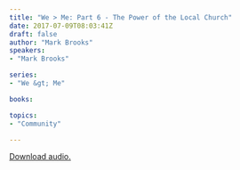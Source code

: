 ```yaml
---
title: "We > Me: Part 6 - The Power of the Local Church"
date: 2017-07-09T08:03:41Z
draft: false
author: "Mark Brooks"
speakers:
- "Mark Brooks"

series:
- "We &gt; Me"

books:

topics:
- "Community"

---
```

[Download audio.](http://renownchurch.s3.amazonaws.com/sermons/2017/07/2017-07-09_WeMe-Pt6.mp3)